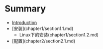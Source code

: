 # Summary

* [Introduction](README.md) 
* \[安装\]\(chapter1/section1.1.md\)
  * Linux下的安装\(chapter1/section1.2.md\)
* \[配置\]\(chapter2/section2.1.md\)



